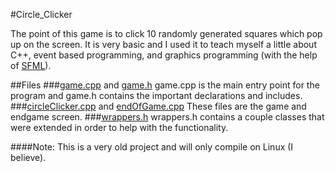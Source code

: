 #Circle_Clicker

The point of this game is to click 10 randomly generated squares which pop up on the screen. It is very basic and I used
it to teach myself a little about C++, event based programming, and graphics programming (with the help of [SFML](http://sfml-dev.org/index.php)).

##Files
###[game.cpp](https://github.com/Bluesroo/Circle_Clicker/blob/master/game.cpp) and [game.h](https://github.com/Bluesroo/Circle_Clicker/blob/master/game.h)
game.cpp is the main entry point for the program and game.h contains the important declarations and includes.
###[circleClicker.cpp](https://github.com/Bluesroo/Circle_Clicker/blob/master/circleClicker.cpp) and [endOfGame.cpp](https://github.com/Bluesroo/Circle_Clicker/blob/master/endOfGame.cpp)
These files are the game and endgame screen.
###[wrappers.h](https://github.com/Bluesroo/Circle_Clicker/blob/master/wrappers.h)
wrappers.h contains a couple classes that were extended in order to help with the functionality.

####Note:
    This is a very old project and will only compile on Linux (I believe).
